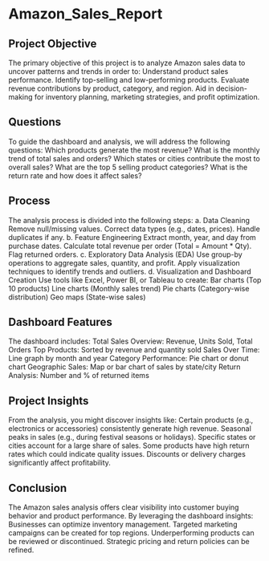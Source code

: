 # Amazon_Sales_Report
## Project Objective
  The primary objective of this project is to analyze Amazon sales data to uncover patterns and trends in order to:
    Understand product sales performance.
    Identify top-selling and low-performing products.
    Evaluate revenue contributions by product, category, and region.
    Aid in decision-making for inventory planning, marketing strategies, and profit optimization.

##  Questions
To guide the dashboard and analysis, we will address the following questions:
    Which products generate the most revenue?
    What is the monthly trend of total sales and orders?
    Which states or cities contribute the most to overall sales?
    What are the top 5 selling product categories?
    What is the return rate and how does it affect sales?

## Process
The analysis process is divided into the following steps:
  a. Data Cleaning
      Remove null/missing values.
      Correct data types (e.g., dates, prices).
      Handle duplicates if any.
  b. Feature Engineering
      Extract month, year, and day from purchase dates.
      Calculate total revenue per order (Total = Amount * Qty).
      Flag returned orders.
  c. Exploratory Data Analysis (EDA)
      Use group-by operations to aggregate sales, quantity, and profit.
      Apply visualization techniques to identify trends and outliers.
  d. Visualization and Dashboard Creation
      Use tools like Excel, Power BI, or Tableau to create:
      Bar charts (Top 10 products)
      Line charts (Monthly sales trend)
      Pie charts (Category-wise distribution)
      Geo maps (State-wise sales)
  
##  Dashboard Features
  The dashboard includes:
      Total Sales Overview: Revenue, Units Sold, Total Orders
      Top Products: Sorted by revenue and quantity sold
      Sales Over Time: Line graph by month and year
      Category Performance: Pie chart or donut chart
      Geographic Sales: Map or bar chart of sales by state/city
      Return Analysis: Number and % of returned items

##  Project Insights
      
  From the analysis, you might discover insights like:
      Certain products (e.g., electronics or accessories) consistently generate high revenue.
      Seasonal peaks in sales (e.g., during festival seasons or holidays).
      Specific states or cities account for a large share of sales.
      Some products have high return rates which could indicate quality issues.
      Discounts or delivery charges significantly affect profitability.

##  Conclusion
  The Amazon sales analysis offers clear visibility into customer buying behavior and product performance. By leveraging the dashboard insights:
      Businesses can optimize inventory management.
      Targeted marketing campaigns can be created for top regions.
      Underperforming products can be reviewed or discontinued.
      Strategic pricing and return policies can be refined.
